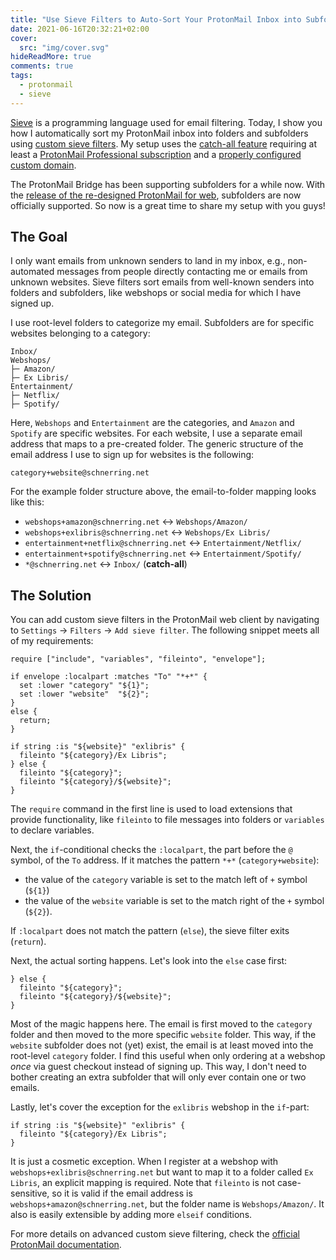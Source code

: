 ```yaml
---
title: "Use Sieve Filters to Auto-Sort Your ProtonMail Inbox into Subfolders"
date: 2021-06-16T20:32:21+02:00
cover:
  src: "img/cover.svg"
hideReadMore: true
comments: true
tags:
  - protonmail
  - sieve
---
```


[Sieve](<https://en.wikipedia.org/wiki/Sieve_(mail_filtering_language)>) is a programming language used for email filtering. Today, I show you how I automatically sort my ProtonMail inbox into folders and subfolders using [custom sieve filters](https://protonmail.com/support/knowledge-base/sieve-advanced-custom-filters/). My setup uses the [catch-all feature](https://protonmail.com/support/knowledge-base/catch-all/) requiring at least a [ProtonMail Professional subscription](https://protonmail.com/pricing) and a [properly configured custom domain](https://protonmail.com/support/categories/custom-domains/).

<!--more-->

The ProtonMail Bridge has been supporting subfolders for a while now. With the [release of the re-designed ProtonMail for web](https://protonmail.com/blog/new-protonmail-announcement/), subfolders are now officially supported. So now is a great time to share my setup with you guys!

## The Goal

I only want emails from unknown senders to land in my inbox, e.g., non-automated messages from people directly contacting me or emails from unknown websites. Sieve filters sort emails from well-known senders into folders and subfolders, like webshops or social media for which I have signed up.

I use root-level folders to categorize my email. Subfolders are for specific websites belonging to a category:

```text
Inbox/
Webshops/
├─ Amazon/
├─ Ex Libris/
Entertainment/
├─ Netflix/
├─ Spotify/
```

Here, `Webshops` and `Entertainment` are the categories, and `Amazon` and `Spotify` are specific websites. For each website, I use a separate email address that maps to a pre-created folder. The generic structure of the email address I use to sign up for websites is the following:

```text
category+website@schnerring.net
```

For the example folder structure above, the email-to-folder mapping looks like this:

- `webshops+amazon@schnerring.net` &harr; `Webshops/Amazon/`
- `webshops+exlibris@schnerring.net` &harr; `Webshops/Ex Libris/`
- `entertainment+netflix@schnerring.net` &harr; `Entertainment/Netflix/`
- `entertainment+spotify@schnerring.net` &harr; `Entertainment/Spotify/`
- `*@schnerring.net` &harr; `Inbox/` (**catch-all**)

## The Solution

You can add custom sieve filters in the ProtonMail web client by navigating to `Settings` &rarr; `Filters` &rarr; `Add sieve filter`. The following snippet meets all of my requirements:

```sieve
require ["include", "variables", "fileinto", "envelope"];

if envelope :localpart :matches "To" "*+*" {
  set :lower "category" "${1}";
  set :lower "website"  "${2}";
}
else {
  return;
}

if string :is "${website}" "exlibris" {
  fileinto "${category}/Ex Libris";
} else {
  fileinto "${category}";
  fileinto "${category}/${website}";
}
```

The `require` command in the first line is used to load extensions that provide functionality, like `fileinto` to file messages into folders or `variables` to declare variables.

Next, the `if`-conditional checks the `:localpart`, the part before the `@` symbol, of the `To` address. If it matches the pattern `*+*` (`category+website`):

- the value of the `category` variable is set to the match left of `+` symbol (`${1}`)
- the value of the `website` variable is set to the match right of the `+` symbol (`${2}`).

If `:localpart` does not match the pattern (`else`), the sieve filter exits (`return`).

Next, the actual sorting happens. Let's look into the `else` case first:

```sieve
} else {
  fileinto "${category}";
  fileinto "${category}/${website}";
}
```

Most of the magic happens here. The email is first moved to the `category` folder and then moved to the more specific `website` folder. This way, if the `website` subfolder does not (yet) exist, the email is at least moved into the root-level `category` folder. I find this useful when only ordering at a webshop _once_ via guest checkout instead of signing up. This way, I don't need to bother creating an extra subfolder that will only ever contain one or two emails.

Lastly, let's cover the exception for the `exlibris` webshop in the `if`-part:

```sieve
if string :is "${website}" "exlibris" {
  fileinto "${category}/Ex Libris";
}
```

It is just a cosmetic exception. When I register at a webshop with `webshops+exlibris@schnerring.net` but want to map it to a folder called `Ex Libris`, an explicit mapping is required. Note that `fileinto` is not case-sensitive, so it is valid if the email address is `webshops+amazon@schnerring.net`, but the folder name is `Webshops/Amazon/`. It also is easily extensible by adding more `elseif` conditions.

For more details on advanced custom sieve filtering, check the [official ProtonMail documentation](https://protonmail.com/support/knowledge-base/sieve-advanced-custom-filters/).
